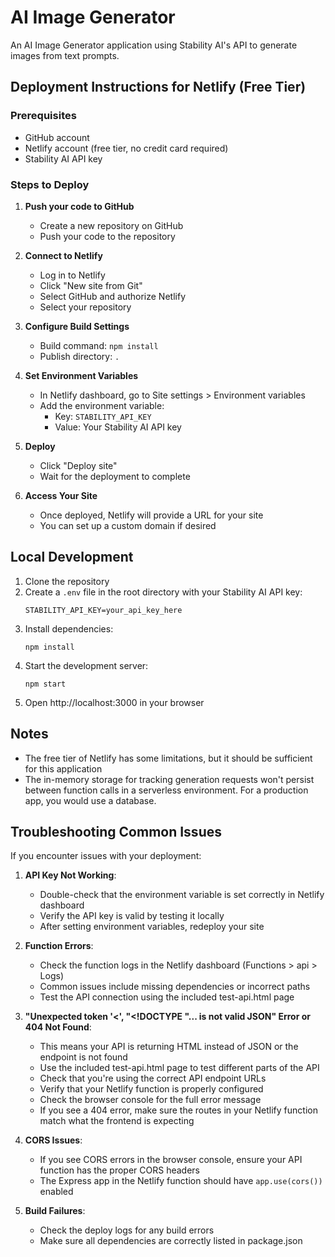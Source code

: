 # AI Image Generator

An AI Image Generator application using Stability AI's API to generate images from text prompts.

## Deployment Instructions for Netlify (Free Tier)

### Prerequisites
- GitHub account
- Netlify account (free tier, no credit card required)
- Stability AI API key

### Steps to Deploy

1. **Push your code to GitHub**
   - Create a new repository on GitHub
   - Push your code to the repository

2. **Connect to Netlify**
   - Log in to Netlify
   - Click "New site from Git"
   - Select GitHub and authorize Netlify
   - Select your repository

3. **Configure Build Settings**
   - Build command: `npm install`
   - Publish directory: `.`

4. **Set Environment Variables**
   - In Netlify dashboard, go to Site settings > Environment variables
   - Add the environment variable:
     - Key: `STABILITY_API_KEY`
     - Value: Your Stability AI API key

5. **Deploy**
   - Click "Deploy site"
   - Wait for the deployment to complete

6. **Access Your Site**
   - Once deployed, Netlify will provide a URL for your site
   - You can set up a custom domain if desired

## Local Development

1. Clone the repository
2. Create a `.env` file in the root directory with your Stability AI API key:
   ```
   STABILITY_API_KEY=your_api_key_here
   ```
3. Install dependencies:
   ```
   npm install
   ```
4. Start the development server:
   ```
   npm start
   ```
5. Open http://localhost:3000 in your browser

## Notes
- The free tier of Netlify has some limitations, but it should be sufficient for this application
- The in-memory storage for tracking generation requests won't persist between function calls in a serverless environment. For a production app, you would use a database.

## Troubleshooting Common Issues

If you encounter issues with your deployment:

1. **API Key Not Working**:
   - Double-check that the environment variable is set correctly in Netlify dashboard
   - Verify the API key is valid by testing it locally
   - After setting environment variables, redeploy your site

2. **Function Errors**:
   - Check the function logs in the Netlify dashboard (Functions > api > Logs)
   - Common issues include missing dependencies or incorrect paths
   - Test the API connection using the included test-api.html page

3. **"Unexpected token '<', "<!DOCTYPE "... is not valid JSON" Error or 404 Not Found**:
   - This means your API is returning HTML instead of JSON or the endpoint is not found
   - Use the included test-api.html page to test different parts of the API
   - Check that you're using the correct API endpoint URLs
   - Verify that your Netlify function is properly configured
   - Check the browser console for the full error message
   - If you see a 404 error, make sure the routes in your Netlify function match what the frontend is expecting

4. **CORS Issues**:
   - If you see CORS errors in the browser console, ensure your API function has the proper CORS headers
   - The Express app in the Netlify function should have `app.use(cors())` enabled

5. **Build Failures**:
   - Check the deploy logs for any build errors
   - Make sure all dependencies are correctly listed in package.json